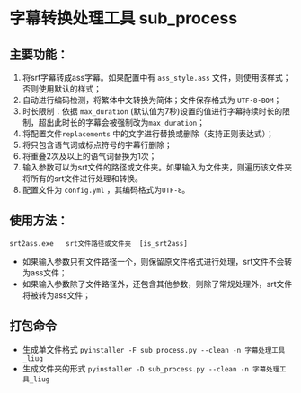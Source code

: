 # 字幕转换处理工具 sub_process

## 主要功能：
1. 将srt字幕转成ass字幕。如果配置中有 `ass_style.ass` 文件，则使用该样式；否则使用默认的样式；
2. 自动进行编码检测，将繁体中文转换为简体；文件保存格式为 `UTF-8-BOM`；
3. 时长限制：依据 `max_duration` (默认值为7秒)设置的值进行字幕持续时长的限制，超出此时长的字幕会被强制改为`max_duration`；
4. 将配置文件`replacements` 中的文字进行替换或删除（支持正则表达式）；
5. 将只包含语气词或标点符号的字幕行删除；
6. 将重叠2次及以上的语气词替换为1次；
6. 输入参数可以为srt文件的路径或文件夹。如果输入为文件夹，则遍历该文件夹将所有的srt文件进行处理和转换。
7. 配置文件为 `config.yml` ，其编码格式为`UTF-8`。

## 使用方法：
`srt2ass.exe   srt文件路径或文件夹  [is_srt2ass]`
- 如果输入参数只有文件路径一个，则保留原文件格式进行处理，srt文件不会转为ass文件；
- 如果输入参数除了文件路径外，还包含其他参数，则除了常规处理外，srt文件将被转为ass文件；

## 打包命令
- 生成单文件格式
  `pyinstaller -F sub_process.py --clean -n 字幕处理工具_liug`
- 生成文件夹的形式
  `pyinstaller -D sub_process.py --clean -n 字幕处理工具_liug`
